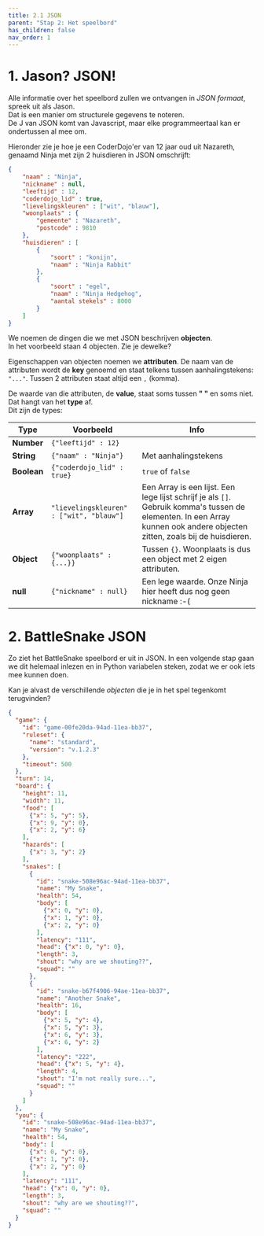 ```yaml
---
title: 2.1 JSON
parent: "Stap 2: Het speelbord"
has_children: false
nav_order: 1
---
```


# 1. Jason? JSON!
Alle informatie over het speelbord zullen we ontvangen in _JSON formaat_, spreek uit als Jason.  
Dat is een manier om structurele gegevens te noteren.  
De J van JSON komt van Javascript, maar elke programmeertaal kan er ondertussen al mee om.  

Hieronder zie je hoe je een CoderDojo'er van 12 jaar oud uit Nazareth, genaamd Ninja met zijn 2 huisdieren in JSON omschrijft:
```json
{
    "naam" : "Ninja",
    "nickname" : null,
    "leeftijd" : 12,
    "coderdojo_lid" : true,
    "lievelingskleuren" : ["wit", "blauw"],
    "woonplaats" : {
        "gemeente" : "Nazareth",
        "postcode" : 9810
    },
    "huisdieren" : [
        {
            "soort" : "konijn",
            "naam" : "Ninja Rabbit"
        },
        {
            "soort" : "egel",
            "naam" : "Ninja Hedgehog",
            "aantal stekels" : 8000
        }
    ]
}
```

We noemen de dingen die we met JSON beschrijven __objecten__.  
In het voorbeeld staan 4 objecten. Zie je dewelke?

Eigenschappen van objecten noemen we __attributen__.
De naam van de attributen wordt de __key__ genoemd en staat telkens tussen aanhalingstekens: ```"..."```.
Tussen 2 attributen staat altijd een ```,``` (komma).

De waarde van die attributen, de __value__, staat soms tussen __" "__ en soms niet. Dat hangt van het __type__ af.    
Dit zijn de types:

| Type | Voorbeeld | Info |
| ---- | --------- | ---- |
| __Number__ | <code lang="json">{"leeftijd" : 12}</code> | |
| __String__ | <code lang="json">{"naam" : "Ninja"}</code> | Met aanhalingstekens |
| __Boolean__ | <code lang="json">{"coderdojo_lid" : true}</code> | ```true``` of ```false``` |
| __Array__ | <code lang="json">"lievelingskleuren" : ["wit", "blauw"]</code> | Een Array is een lijst. Een lege lijst schrijf je als  ```[]```. Gebruik komma's tussen de elementen. In een Array kunnen ook andere objecten zitten, zoals bij de huisdieren. |
| __Object__ | <code lang="json">{"woonplaats" : {...}}</code> | Tussen ```{}```. Woonplaats is dus een object met 2 eigen attributen. |
| __null__ | <code lang="json">{"nickname" : null}</code> | Een lege waarde. Onze Ninja hier heeft dus nog geen nickname :-( |


# 2. BattleSnake JSON
Zo ziet het BattleSnake speelbord er uit in JSON.
In een volgende stap gaan we dit helemaal inlezen en in Python variabelen steken, zodat we er ook iets mee kunnen doen.

Kan je alvast de verschillende _objecten_ die je in het spel tegenkomt terugvinden?  

```json
{
  "game": {
    "id": "game-00fe20da-94ad-11ea-bb37",
    "ruleset": {
      "name": "standard",
      "version": "v.1.2.3"
    },
    "timeout": 500
  },
  "turn": 14,
  "board": {
    "height": 11,
    "width": 11,
    "food": [
      {"x": 5, "y": 5}, 
      {"x": 9, "y": 0}, 
      {"x": 2, "y": 6}
    ],
    "hazards": [
      {"x": 3, "y": 2}
    ],
    "snakes": [
      {
        "id": "snake-508e96ac-94ad-11ea-bb37",
        "name": "My Snake",
        "health": 54,
        "body": [
          {"x": 0, "y": 0}, 
          {"x": 1, "y": 0}, 
          {"x": 2, "y": 0}
        ],
        "latency": "111",
        "head": {"x": 0, "y": 0},
        "length": 3,
        "shout": "why are we shouting??",
        "squad": ""
      }, 
      {
        "id": "snake-b67f4906-94ae-11ea-bb37",
        "name": "Another Snake",
        "health": 16,
        "body": [
          {"x": 5, "y": 4}, 
          {"x": 5, "y": 3}, 
          {"x": 6, "y": 3},
          {"x": 6, "y": 2}
        ],
        "latency": "222",
        "head": {"x": 5, "y": 4},
        "length": 4,
        "shout": "I'm not really sure...",
        "squad": ""
      }
    ]
  },
  "you": {
    "id": "snake-508e96ac-94ad-11ea-bb37",
    "name": "My Snake",
    "health": 54,
    "body": [
      {"x": 0, "y": 0}, 
      {"x": 1, "y": 0}, 
      {"x": 2, "y": 0}
    ],
    "latency": "111",
    "head": {"x": 0, "y": 0},
    "length": 3,
    "shout": "why are we shouting??",
    "squad": ""
  }
}
```
